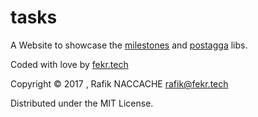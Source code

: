 # tasks

A Website to showcase the [milestones]( http://turbopape.github.io/milestones/) and [postagga](https://github.com/turbopape/postagga) libs.

Coded with love by [fekr.tech](http://www.fekr.tech)

Copyright © 2017 , Rafik NACCACHE <rafik@fekr.tech>

Distributed under the MIT License.
